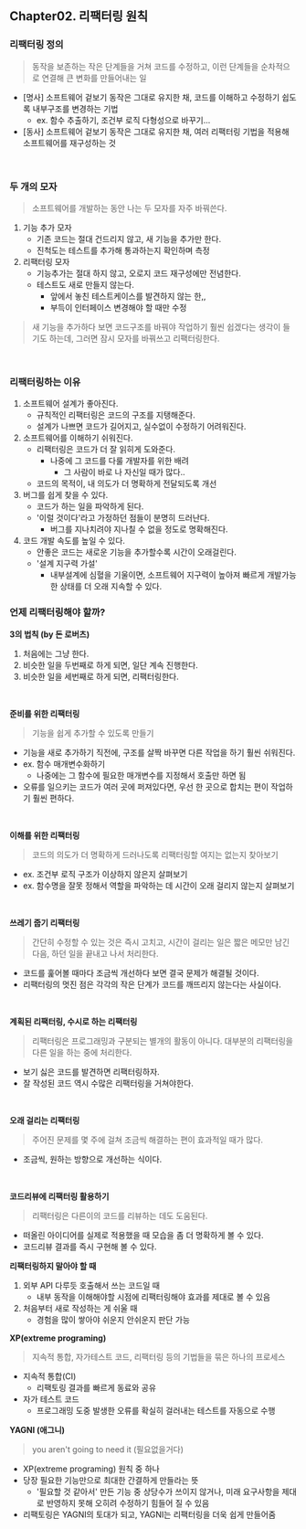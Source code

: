 ## Chapter02. 리팩터링 원칙

### 리팩터링 정의

> 동작을 보존하는 작은 단계들을 거쳐 코드를 수정하고, 이런 단계들을 순차적으로 연결해 큰 변화를 만들어내는 일

- [명사] 소프트웨어 겉보기 동작은 그대로 유지한 채, 코드를 이해하고 수정하기 쉽도록 내부구조를 변경하는 기법
  - ex. 함수 추출하기, 조건부 로직 다형성으로 바꾸기...
- [동사] 소프트웨어 겉보기 동작은 그대로 유지한 채, 여러 리팩터링 기법을 적용해 소프트웨어를 재구성하는 것

<br>

### 두 개의 모자

> 소프트웨어를 개발하는 동안 나는 두 모자를 자주 바꿔쓴다.

1. 기능 추가 모자
   - 기존 코드는 절대 건드리지 않고, 새 기능을 추가만 한다.
   - 진척도는 테스트를 추가해 통과하는지 확인하며 측정
2. 리팩터링 모자
   - 기능추가는 절대 하지 않고, 오로지 코드 재구성에만 전념한다.
   - 테스트도 새로 만들지 않는다.
     - 앞에서 놓친 테스트케이스를 발견하지 않는 한,,
     - 부득이 인터페이스 변경해야 할 때만 수정

> 새 기능을 추가하다 보면 코드구조를 바꿔야 작업하기 훨씬 쉽겠다는 생각이 들기도 하는데, 그러면 잠시 모자를 바꿔쓰고 리팩터링한다.

<br>

### 리팩터링하는 이유

1. 소프트웨어 설계가 좋아진다.
   - 규칙적인 리팩터링은 코드의 구조를 지탱해준다.
   - 설계가 나쁘면 코드가 길어지고, 실수없이 수정하기 어려워진다.
2. 소프트웨어를 이해하기 쉬워진다.
   - 리팩터링은 코드가 더 잘 읽히게 도와준다.
     - 나중에 그 코드를 다룰 개발자를 위한 배려
       - 그 사람이 바로 나 자신일 때가 많다..
   - 코드의 목적이, 내 의도가 더 명확하게 전달되도록 개선
3. 버그를 쉽게 찾을 수 있다.
   - 코드가 하는 일을 파악하게 된다.
   - '이럴 것이다'라고 가정하던 점들이 분명히 드러난다.
     - 버그를 지나치려야 지나칠 수 없을 정도로 명확해진다.
4. 코드 개발 속도를 높일 수 있다.
   - 안좋은 코드는 새로운 기능을 추가할수록 시간이 오래걸린다.
   - '설계 지구력 가설'
     - 내부설계에 심혈을 기울이면, 소프트웨어 지구력이 높아져 빠르게 개발가능한 상태를 더 오래 지속할 수 있다.

### 언제 리팩터링해야 할까?

**3의 법칙 (by 돈 로버츠)**

1. 처음에는 그냥 한다.
2. 비슷한 일을 두번째로 하게 되면, 일단 계속 진행한다.
3. 비슷한 일을 세번째로 하게 되면, 리팩터링한다.

<br>

**준비를 위한 리팩터링**

> 기능을 쉽게 추가할 수 있도록 만들기

- 기능을 새로 추가하기 직전에, 구조를 살짝 바꾸면 다른 작업을 하기 훨씬 쉬워진다.
- ex. 함수 매개변수화하기
  - 나중에는 그 함수에 필요한 매개변수를 지정해서 호출만 하면 됨
- 오류를 일으키는 코드가 여러 곳에 퍼져있다면, 우선 한 곳으로 합치는 편이 작업하기 훨씬 편하다.

<br>

**이해를 위한 리팩터링**

> 코드의 의도가 더 명확하게 드러나도록 리팩터링할 여지는 없는지 찾아보기

- ex. 조건부 로직 구조가 이상하지 않은지 살펴보기
- ex. 함수명을 잘못 정해서 역할을 파악하는 데 시간이 오래 걸리지 않는지 살펴보기

<br>

**쓰레기 줍기 리팩터링**

> 간단히 수정할 수 있는 것은 즉시 고치고, 시간이 걸리는 일은 짧은 메모만 남긴 다음, 하던 일을 끝내고 나서 처리한다.

- 코드를 훑어볼 때마다 조금씩 개선하다 보면 결국 문제가 해결될 것이다.
- 리팩터링의 멋진 점은 각각의 작은 단계가 코드를 깨뜨리지 않는다는 사실이다.

<br>

**계획된 리팩터링, 수시로 하는 리팩터링**

> 리팩터링은 프로그래밍과 구분되는 별개의 활동이 아니다. 대부분의 리팩터링을 다른 일을 하는 중에 처리한다.

- 보기 싫은 코드를 발견하면 리팩터링하자.
- 잘 작성된 코드 역시 수많은 리팩터링을 거쳐야한다.

<br>

**오래 걸리는 리팩터링**

> 주어진 문제를 몇 주에 걸쳐 조금씩 해결하는 편이 효과적일 때가 많다.

- 조금씩, 원하는 방향으로 개선하는 식이다.

<br>

**코드리뷰에 리팩터링 활용하기**

> 리팩터링은 다른이의 코드를 리뷰하는 데도 도움된다.

- 떠올린 아이디어를 실제로 적용했을 때 모습을 좀 더 명확하게 볼 수 있다.
- 코드리뷰 결과를 즉시 구현해 볼 수 있다.

**리팩터링하지 말아야 할 때**

1. 외부 API 다루듯 호출해서 쓰는 코드일 때
   - 내부 동작을 이해해야할 시점에 리팩터링해야 효과를 제대로 볼 수 있음
2. 처음부터 새로 작성하는 게 쉬울 때
   - 경험을 많이 쌓아야 쉬운지 안쉬운지 판단 가능

**XP(extreme programing)**

> 지속적 통합, 자가테스트 코드, 리팩터링 등의 기법들을 묶은 하나의 프로세스

- 지속적 통합(CI)
  - 리팩토링 결과를 빠르게 동료와 공유
- 자가 테스트 코드
  - 프로그래밍 도중 발생한 오류를 확실히 걸러내는 테스트를 자동으로 수행

**YAGNI (애그니)**

> you aren't going to need it (필요없을거다)

- XP(extreme programing) 원칙 중 하나
- 당장 필요한 기능만으로 최대한 간결하게 만들라는 뜻
  - '필요할 것 같아서' 만든 기능 중 상당수가 쓰이지 않거나, 미래 요구사항을 제대로 반영하지 못해 오히려 수정하기 힘들어 질 수 있음
- 리팩토링은 YAGNI의 토대가 되고, YAGNI는 리팩터링을 더욱 쉽게 만들어줌
